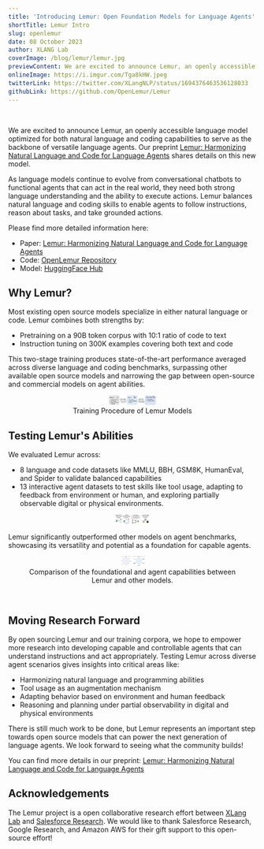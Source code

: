 ```yaml
---
title: 'Introducing Lemur: Open Foundation Models for Language Agents'
shortTitle: Lemur Intro
slug: openlemur
date: 08 October 2023
author: XLANG Lab
coverImage: /blog/lemur/lemur.jpg
previewContent: We are excited to announce Lemur, an openly accessible language model optimized for both natural language and coding capabilities to serve as the backbone of versatile language agents.
onlineImage: https://i.imgur.com/Tga8kHW.jpeg
twitterLink: https://twitter.com/XLangNLP/status/1694376463536128033
githubLink: https://github.com/OpenLemur/Lemur
---
```


<br>

We are excited to announce Lemur, an openly accessible language model optimized for both natural language and coding capabilities to serve as the backbone of versatile language agents. Our preprint [Lemur: Harmonizing Natural Language and Code for Language Agents](https://arxiv.org/abs/2310.06830) shares details on this new model.

As language models continue to evolve from conversational chatbots to functional agents that can act in the real world, they need both strong language understanding and the ability to execute actions. Lemur balances natural language and coding skills to enable agents to follow instructions, reason about tasks, and take grounded actions.

Please find more detailed information here:

- Paper: [Lemur: Harmonizing Natural Language and Code for Language Agents](https://arxiv.org/abs/2310.06830)
- Code: [OpenLemur Repository ](https://github.com/OpenLemur/Lemur)
- Model: [HuggingFace Hub](https://huggingface.co/OpenLemur)

## Why Lemur?
Most existing open source models specialize in either natural language or code. Lemur combines both strengths by:

- Pretraining on a 90B token corpus with 10:1 ratio of code to text
- Instruction tuning on 300K examples covering both text and code

This two-stage training produces state-of-the-art performance averaged across diverse language and coding benchmarks, surpassing other available open source models and narrowing the gap between open-source and commercial models on agent abilities.

<figure style="text-align: center;">  
  <img src="/blog/lemur/pipeline.png" height=20>  
  <figcaption style="text-align: center;">Training Procedure of Lemur Models</figcaption>  
</figure>  

## Testing Lemur's Abilities
We evaluated Lemur across:
- 8 language and code datasets like MMLU, BBH, GSM8K, HumanEval, and Spider to validate balanced capabilities
- 13 interactive agent datasets to test skills like tool usage, adapting to feedback from environment or human, and exploring partially observable digital or physical environments.

<figure style="text-align: center;">  
  <img src="/blog/lemur/agent-skills.png" height=20>  
  <figcaption style="text-align: center;"></figcaption>  
</figure>  


Lemur significantly outperformed other models on agent benchmarks, showcasing its versatility and potential as a foundation for capable agents.

<figure style="text-align: center;">  
  <img src="/blog/lemur/overall-performance.png" height=20>  
  <figcaption style="text-align: center;">Comparison of the foundational and agent capabilities between Lemur and other models.</figcaption>  
</figure>  

<br>

## Moving Research Forward
By open sourcing Lemur and our training corpora, we hope to empower more research into developing capable and controllable agents that can understand instructions and act appropriately. Testing Lemur across diverse agent scenarios gives insights into critical areas like:

- Harmonizing natural language and programming abilities
- Tool usage as an augmentation mechanism
- Adapting behavior based on environment and human feedback
- Reasoning and planning under partial observability in digital and physical environments

There is still much work to be done, but Lemur represents an important step towards open source models that can power the next generation of language agents. We look forward to seeing what the community builds!

You can find more details in our preprint: [Lemur: Harmonizing Natural Language and Code for Language Agents](https://arxiv.org/abs/2310.06830)

## Acknowledgements

The Lemur project is a open collaborative research effort between [XLang Lab](https://xlang.ai) and [Salesforce Research](https://www.salesforceairesearch.com/). We would like to thank Salesforce Research, Google Research, and Amazon AWS for their gift support to this open-source effort!
